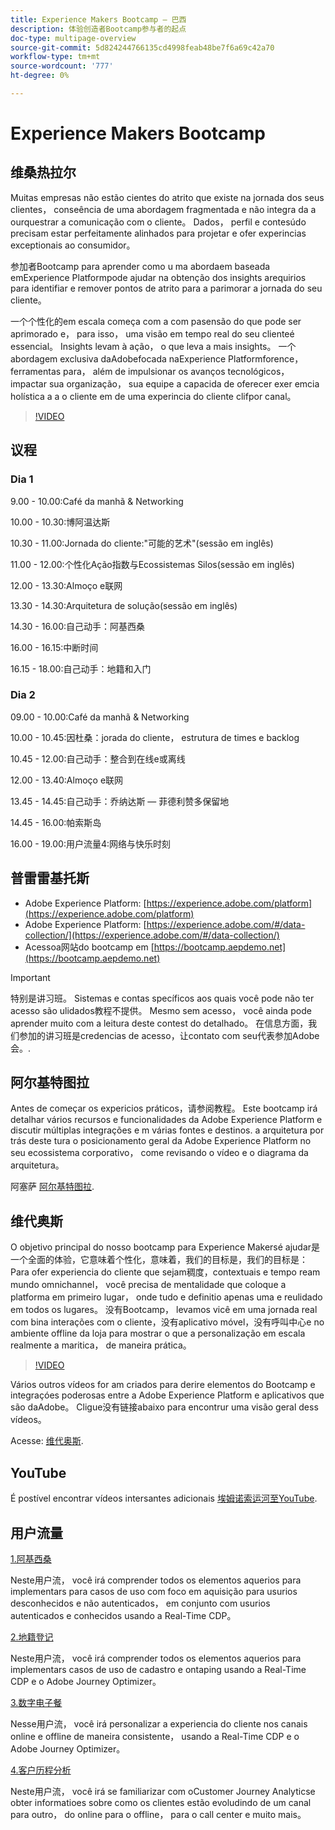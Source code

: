 ```yaml
---
title: Experience Makers Bootcamp — 巴西
description: 体验创造者Bootcamp参与者的起点
doc-type: multipage-overview
source-git-commit: 5d824244766135cd4998feab48be7f6a69c42a70
workflow-type: tm+mt
source-wordcount: '777'
ht-degree: 0%

---
```


# Experience Makers Bootcamp

## 维桑热拉尔

Muitas empresas não estão cientes do atrito que existe na jornada dos seus clientes， conseência de uma abordagem fragmentada e não integra da a ourquestrar a comunicação com o cliente。 Dados， perfil e contesúdo precisam estar perfeitamente alinhados para projetar e ofer experincias exceptionais ao consumidor。

参加者Bootcamp para aprender como u ma abordaem baseada emExperience Platformpode ajudar na obtenção dos insights arequirios para identifiar e remover pontos de atrito para a parimorar a jornada do seu cliente。

一个个性化的em escala começa com a com pasensão do que pode ser aprimorado e， para isso， uma visão em tempo real do seu clienteé essencial。 Insights levam à ação， o que leva a mais insights。 一个abordagem exclusiva daAdobefocada naExperience Platformforence， ferramentas para， além de impulsionar os avanços tecnológicos， impactar sua organização， sua equipe a capacida de oferecer exer emcia holística a a o cliente em de uma experincia do cliente clifpor canal。

>[!VIDEO](https://video.tv.adobe.com/v/344962?quality=12&enable=on)

## 议程

### Dia 1

9.00 - 10.00:Café da manhã &amp; Networking

10.00 - 10.30:博阿温达&#x200B;斯

10.30 - 11.00:Jornada do cliente:&quot;可能的艺术&quot;(sessão em inglês)&#x200B;

11.00 - 12.00:个性化Ação指数与Ecossistemas Silos(sessão em inglês)&#x200B;

12.00 - 13.30:Almoço e联网&#x200B;

13.30 - 14.30:Arquitetura de solução(sessão em inglês)&#x200B;

14.30 - 16.00:自己动手：阿基西桑&#x200B;

16.00 - 16.15:中断时间

16.15 - 18.00:自己动手：地籍和入&#x200B;门


### Dia 2

09.00 - 10.00:Café da manhã &amp; Networking

10.00 - 10.45:因杜桑：jorada do cliente， estrutura de times e backlog

10.45 - 12.00:自己动手：整合到在线e或离线

12.00 - 13.40:Almoço e联网&#x200B;

13.45 - 14.45:自己动手：乔纳达斯 — 菲德利赞多保留地

14.45 - 16.00:帕索斯岛

16.00 - 19.00:用户流量4:网络与快乐时刻


## 普雷雷基托斯

- Adobe Experience Platform: [https://experience.adobe.com/platform](https://experience.adobe.com/platform)
- Adobe Experience Platform: [https://experience.adobe.com/#/data-collection/](https://experience.adobe.com/#/data-collection/)
- Acessoa网站do bootcamp em [https://bootcamp.aepdemo.net](https://bootcamp.aepdemo.net)

>[!IMPORTANT]
>
>特别是讲习班。 Sistemas e contas specíficos aos quais você pode não ter acesso são ulidados教程不提供。 Mesmo sem acesso， você ainda pode aprender muito com a leitura deste contest do detalhado。 在信息方面，我们参加的讲习班是credencias de acesso，让contato com seu代表参加Adobe会。.

## 阿尔基特图拉

Antes de começar os expericios práticos，请参阅教程。 Este bootcamp irá detalhar vários recursos e funcionalidades da Adobe Experience Platform e discutir múltiplas integrações e m várias fontes e destinos. a arquitetura por trás deste tura o posicionamento geral da Adobe Experience Platform no seu ecossistema corporativo， come revisando o vídeo e o diagrama da arquitetura。

阿塞萨 [阿尔基特图拉](https://experienceleague.adobe.com/docs/platform-learn/comprehensive-technical-tutorial-v22/architecture.html?lang=pt-BR).

## 维代奥斯

O objetivo principal do nosso bootcamp para Experience Makersé ajudar是一个全面的体验，它意味着个性化，意味着，我们的目标是，我们的目标是： Para ofer experiencia do cliente que sejam稠度，contextuais e tempo ream mundo omnichannel， você precisa de mentalidade que coloque a platforma em primeiro lugar， onde tudo e definitio apenas uma e reulidado em todos os lugares。 没有Bootcamp， levamos vicê em uma jornada real com bina interações com o cliente，没有aplicativo móvel，没有呼叫中心e no ambiente offline da loja para mostrar o que a personalização em escala realmente a maritica， de maneira prática。

>[!VIDEO](https://video.tv.adobe.com/v/345446?quality=12&enable=on)

Vários outros vídeos for am criados para derire elementos do Bootcamp e integraçóes poderosas entre a Adobe Experience Platform e aplicativos que são daAdobe。 Cligue没有链接abaixo para encontrur uma visão geral dess vídeos。

Acesse: [维代奥斯](https://experienceleague.adobe.com/docs/platform-learn/comprehensive-technical-tutorial-v22/videos.html?lang=pt-BR).

## YouTube

É postível encontrar vídeos intersantes adicionais [埃姆诺索运河至YouTube](https://www.youtube.com/channel/UCUKG2dkZ9pYuZUPebQ21jUw).

## 用户流量

[1.阿基西桑](./uc/uc1/uc1.md)

Neste用户流， você irá comprender todos os elementos aquerios para implementars para casos de uso com foco em aquisição para usurios desconhecidos e não autenticados， em conjunto com usurios autenticados e conhecidos usando a Real-Time CDP。

[2.地籍登记](./uc/uc2/uc2.md)

Neste用户流， você irá comprender todos os elementos aquerios para implementars casos de uso de cadastro e ontaping usando a Real-Time CDP e o Adobe Journey Optimizer。

[3.数字电子餐 ](./uc/uc3/uc3.md)

Nesse用户流， você irá personalizar a experiencia do cliente nos canais online e offline de maneira consistente， usando a Real-Time CDP e o Adobe Journey Optimizer。

[4.客户历程分析](./uc/uc4/uc4.md)

Neste用户流， você irá se familiarizar com oCustomer Journey Analyticse obter informatioes sobre como os clientes estão evoludindo de um canal para outro， do online para o offline， para o call center e muito mais。
